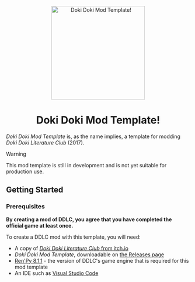 <div align=center>

<img src="game/assets/mod_logo.png" width=256 alt="Doki Doki Mod Template!">

# Doki Doki Mod Template!

</div>

*Doki Doki Mod Template* is, as the name implies, a template for modding *Doki Doki Literature Club* (2017).

> [!WARNING]
> This mod template is still in development and is not yet suitable for production use.


## Getting Started

### Prerequisites

**By creating a mod of DDLC, you agree that you have completed the official game at least once.**

To create a DDLC mod with this template, you will need:
- A copy of [*Doki Doki Literature Club* from itch.io](https://ddlc.moe)
- *Doki Doki Mod Template*, downloadable on [the Releases page](https://github.com/zxchrxh/Doki-Doki-Mod-Template/releases/latest)
- [Ren'Py 8.1.1](https://www.renpy.org/release/8.1.1) - the version of DDLC's game engine that is required for this mod template
- An IDE such as [Visual Studio Code](https://code.visualstudio.com/Download)
